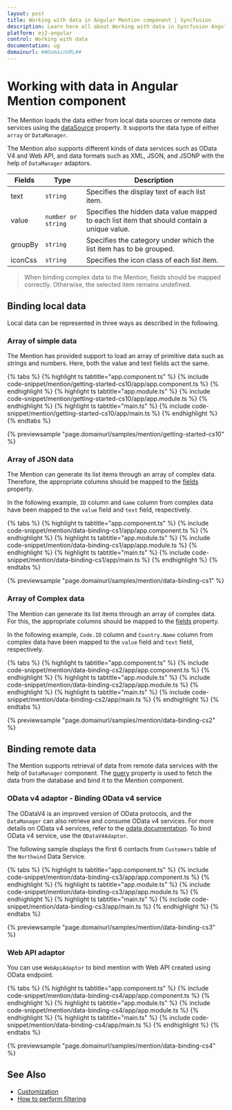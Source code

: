 ```yaml
---
layout: post
title: Working with data in Angular Mention component | Syncfusion
description: Learn here all about Working with data in Syncfusion Angular Mention component of Syncfusion Essential JS 2 and more.
platform: ej2-angular
control: Working with data 
documentation: ug
domainurl: ##DomainURL##
---
```


# Working with data in Angular Mention component

The Mention loads the data either from local data sources or remote data services using the [dataSource](https://ej2.syncfusion.com/angular/documentation/api/mention/#datasource) property. It supports the data type of either `array` or `DataManager`.

The Mention also supports different kinds of data services such as OData V4 and Web API, and data formats such as XML, JSON, and JSONP with the help of `DataManager` adaptors.

| Fields | Type | Description |
|------|------|-------------|
| text |  `string` | Specifies the display text of each list item. |
| value |  `number or string` | Specifies the hidden data value mapped to each list item that should contain a unique value. |
| groupBy |  `string` | Specifies the category under which the list item has to be grouped. |
| iconCss |  `string` | Specifies the icon class of each list item. |

> When binding complex data to the Mention, fields should be mapped correctly. Otherwise, the selected item remains undefined.

## Binding local data

Local data can be represented in three ways as described in the following.

### Array of simple data

The Mention has provided support to load an array of primitive data such as strings and numbers. Here, both the value and text fields act the same.

{% tabs %}
{% highlight ts tabtitle="app.component.ts" %}
{% include code-snippet/mention/getting-started-cs10/app/app.component.ts %}
{% endhighlight %}
{% highlight ts tabtitle="app.module.ts" %}
{% include code-snippet/mention/getting-started-cs10/app/app.module.ts %}
{% endhighlight %}
{% highlight ts tabtitle="main.ts" %}
{% include code-snippet/mention/getting-started-cs10/app/main.ts %}
{% endhighlight %}
{% endtabs %}
  
{% previewsample "page.domainurl/samples/mention/getting-started-cs10" %}

### Array of JSON data

The Mention can generate its list items through an array of complex data. Therefore, the appropriate columns should be mapped to the [fields](https://ej2.syncfusion.com/angular/documentation/api/mention/#fields) property.

In the following example, `ID` column and `Game` column from complex data have been mapped to the `value` field and `text` field, respectively.

{% tabs %}
{% highlight ts tabtitle="app.component.ts" %}
{% include code-snippet/mention/data-binding-cs1/app/app.component.ts %}
{% endhighlight %}
{% highlight ts tabtitle="app.module.ts" %}
{% include code-snippet/mention/data-binding-cs1/app/app.module.ts %}
{% endhighlight %}
{% highlight ts tabtitle="main.ts" %}
{% include code-snippet/mention/data-binding-cs1/app/main.ts %}
{% endhighlight %}
{% endtabs %}
  
{% previewsample "page.domainurl/samples/mention/data-binding-cs1" %}

### Array of Complex data

The Mention can generate its list items through an array of complex data. For this, the appropriate columns should be mapped to the [fields](https://ej2.syncfusion.com/angular/documentation/api/mention/#fields) property.

In the following example, `Code.ID` column and `Country.Name` column from complex data have been mapped to the `value` field and `text` field, respectively.

{% tabs %}
{% highlight ts tabtitle="app.component.ts" %}
{% include code-snippet/mention/data-binding-cs2/app/app.component.ts %}
{% endhighlight %}
{% highlight ts tabtitle="app.module.ts" %}
{% include code-snippet/mention/data-binding-cs2/app/app.module.ts %}
{% endhighlight %}
{% highlight ts tabtitle="main.ts" %}
{% include code-snippet/mention/data-binding-cs2/app/main.ts %}
{% endhighlight %}
{% endtabs %}
  
{% previewsample "page.domainurl/samples/mention/data-binding-cs2" %}

## Binding remote data

The Mention supports retrieval of data from remote data services with the help of `DataManager` component. The [query](https://ej2.syncfusion.com/angular/documentation/api/mention/#query) property is used to fetch the data from the database and bind it to the Mention component.

### OData v4 adaptor - Binding OData v4 service

The ODataV4 is an improved version of OData protocols, and the `DataManager` can also retrieve and consume OData v4 services. For more details on OData v4 services, refer to the [odata documentation](http://docs.oasis-open.org/odata/odata/v4.0/errata03/os/complete/part1-protocol/odata-v4.0-errata03-os-part1-protocol-complete.html#_Toc453752197). To bind OData v4 service, use the `ODataV4Adaptor`.

The following sample displays the first 6 contacts from `Customers` table of the `Northwind` Data Service.

{% tabs %}
{% highlight ts tabtitle="app.component.ts" %}
{% include code-snippet/mention/data-binding-cs3/app/app.component.ts %}
{% endhighlight %}
{% highlight ts tabtitle="app.module.ts" %}
{% include code-snippet/mention/data-binding-cs3/app/app.module.ts %}
{% endhighlight %}
{% highlight ts tabtitle="main.ts" %}
{% include code-snippet/mention/data-binding-cs3/app/main.ts %}
{% endhighlight %}
{% endtabs %}
  
{% previewsample "page.domainurl/samples/mention/data-binding-cs3" %}

### Web API adaptor

You can use `WebApiAdaptor` to bind mention with Web API created using OData endpoint.

{% tabs %}
{% highlight ts tabtitle="app.component.ts" %}
{% include code-snippet/mention/data-binding-cs4/app/app.component.ts %}
{% endhighlight %}
{% highlight ts tabtitle="app.module.ts" %}
{% include code-snippet/mention/data-binding-cs4/app/app.module.ts %}
{% endhighlight %}
{% highlight ts tabtitle="main.ts" %}
{% include code-snippet/mention/data-binding-cs4/app/main.ts %}
{% endhighlight %}
{% endtabs %}
  
{% previewsample "page.domainurl/samples/mention/data-binding-cs4" %}

## See Also

* [Customization](./customization)
* [How to perform filtering](./filtering-data)